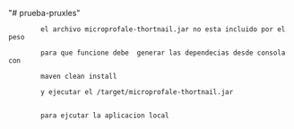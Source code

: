 "# prueba-pruxles" 


			el archivo microprofale-thortnail.jar no esta incluido por el peso

			para que funcione debe  generar las dependecias desde consola con

			maven clean install 
			
			y ejecutar el /target/microprofale-thortnail.jar
			
			
			para ejcutar la aplicacion local
			
		